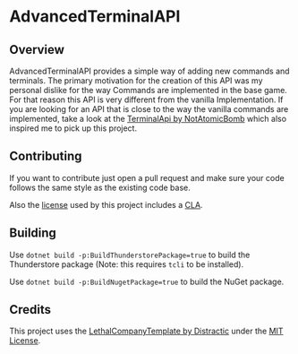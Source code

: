 # AdvancedTerminalAPI
## Overview
AdvancedTerminalAPI provides a simple way of adding new commands and terminals.
The primary motivation for the creation of this API was my personal dislike for the way Commands are implemented in the base game. For that reason this API is very different from the vanilla Implementation.
If you are looking for an API that is close to the way the vanilla commands are implemented, take a look at the [TerminalApi by NotAtomicBomb](https://github.com/NotAtomicBomb/TerminalApi/) which also inspired me to pick up this project. 

## Contributing
If you want to contribute just open a pull request and make sure your code follows the same style as the existing code base.

Also the [license](LICENSE) used by this project includes a [CLA](https://en.wikipedia.org/wiki/Contributor_License_Agreement).

## Building
Use `dotnet build -p:BuildThunderstorePackage=true` to build the Thunderstore package (Note: this requires `tcli` to be installed).

Use `dotnet build -p:BuildNugetPackage=true` to build the NuGet package.

## Credits
This project uses the [LethalCompanyTemplate by Distractic](https://github.com/Distractic/LethalCompanyTemplate) under the [MIT License](https://github.com/Distractic/LethalCompanyTemplate/blob/main/LICENSE).
